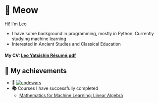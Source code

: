 # 🐾 Meow
Hi! I'm Leo
- I have some background in programming, mostly in Python. Currently studying machine learning
- Interested in Ancient Studies and Classical Education
#### My CV: [Leo Yatsishin Résumé.pdf](https://raw.githubusercontent.com/levYatsishin/levYatsishin/main/Leo_Yatsisishin_resume.pdf)

## 🌟 My achievements 
- **🧶** [![codewars](https://www.codewars.com/users/levYatsishin/badges/small)](https://www.codewars.com/users/levYatsishin)
- **📚** Courses I have successfully completed
  - [Mathematics for Machine Learning: Linear Algebra](https://www.coursera.org/account/accomplishments/certificate/7GNY474L6F3J)
